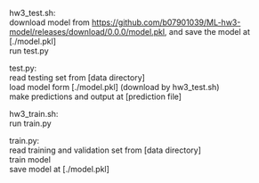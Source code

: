 hw3_test.sh:  
download model from https://github.com/b07901039/ML-hw3-model/releases/download/0.0.0/model.pkl, and save the model at [./model.pkl]  
run test.py  

test.py:  
read testing set from [data directory]  
load model form [./model.pkl] (download by hw3_test.sh)  
make predictions and output at [prediction file]  

hw3_train.sh:  
run train.py  

train.py:  
read training and validation set from [data directory]  
train model  
save model at [./model.pkl]  
